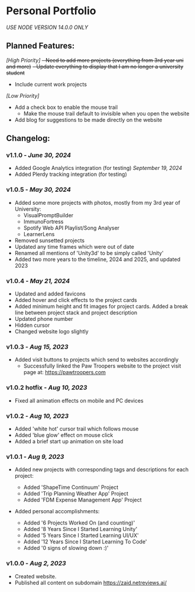 # Personal Portfolio
*USE NODE VERSION 14.0.0 ONLY*

## Planned Features:
*[High Priority]*
~~- Need to add more projects (everything from 3rd year uni and more)~~
~~- Update everything to display that I am no longer a university student~~
- Include current work projects

*[Low Priority]*
- Add a check box to enable the mouse trail
  - Make the mouse trail default to invisible when you open the website
- Add blog for suggestions to be made directly on the website


## Changelog:

### v1.1.0 - *June 30, 2024*
- Added Google Analytics integration (for testing) *September 19, 2024*
- Added Plerdy tracking integration (for testing)

### v1.0.5 - *May 30, 2024*
- Added some more projects with photos, mostly from my 3rd year of University:
  - VisualPromptBuilder
  - ImmunoFortress
  - Spotify Web API Playlist/Song Analyser
  - LearnerLens
- Removed sunsetted projects
- Updated any time frames which were out of date
- Renamed all mentions of 'Unity3d' to be simply called 'Unity'
- Added two more years to the timeline, 2024 and 2025, and updated 2023

### v1.0.4 - *May 21, 2024*
- Updated and added favicons
- Added hover and click effects to the project cards
- Added minimum height and fit images for project cards. Added a break line between project stack and project description
- Updated phone number
- Hidden cursor
- Changed website logo slightly


### v1.0.3 - *Aug 15, 2023*
- Added visit buttons to projects which send to websites accordingly
    - Successfully linked the Paw Troopers website to the project visit page at: https://pawtroopers.com

### v1.0.2 hotfix - *Aug 10, 2023*
- Fixed all animation effects on mobile and PC devices

### v1.0.2 - *Aug 10, 2023*
- Added 'white hot' cursor trail which follows mouse
- Added 'blue glow' effect on mouse click
- Added a brief start up animation on site load

### v1.0.1 - *Aug 9, 2023*
- Added new projects with corresponding tags and descriptions for each project:
    - Added 'ShapeTime Continuum' Project
    - Added 'Trip Planning Weather App' Project
    - Added 'FDM Expense Management App' Project

- Added personal accomplishments:
    - Added '6 Projects Worked On (and counting)'
    - Added '8 Years Since I Started Learning Unity'
    - Added '5 Years Since I Started Learning UI/UX'
    - Added '12 Years Since I Started Learning To Code'
    - Added '0 signs of slowing down :)'

### v1.0.0 - *Aug 2, 2023*
- Created website.
- Published all content on subdomain https://zaid.netreviews.ai/